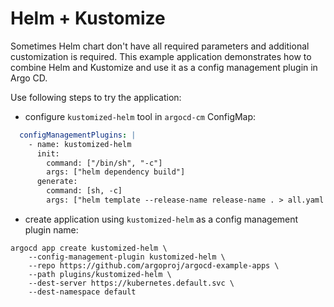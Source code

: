 # Helm + Kustomize

Sometimes Helm chart don't have all required parameters and additional customization is required. This example application demonstrates how to combine Helm and Kustomize and use it
as a config management plugin in Argo CD.

Use following steps to try the application:

* configure `kustomized-helm` tool in `argocd-cm` ConfigMap:

```yaml
  configManagementPlugins: |
    - name: kustomized-helm
      init:
        command: ["/bin/sh", "-c"]
        args: ["helm dependency build"]
      generate:
        command: [sh, -c]
        args: ["helm template --release-name release-name . > all.yaml && kustomize build"]
```

* create application using `kustomized-helm` as a config management plugin name:


```
argocd app create kustomized-helm \
    --config-management-plugin kustomized-helm \
    --repo https://github.com/argoproj/argocd-example-apps \
    --path plugins/kustomized-helm \
    --dest-server https://kubernetes.default.svc \
    --dest-namespace default
```
